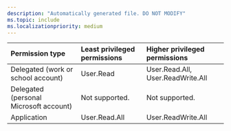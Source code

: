 ```yaml
---
description: "Automatically generated file. DO NOT MODIFY"
ms.topic: include
ms.localizationpriority: medium
---
```


|Permission type|Least privileged permissions|Higher privileged permissions|
|:---|:---|:---|
|Delegated (work or school account)|User.Read|User.Read.All, User.ReadWrite.All|
|Delegated (personal Microsoft account)|Not supported.|Not supported.|
|Application|User.Read.All|User.ReadWrite.All|

